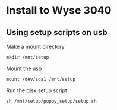 # Install to Wyse 3040

## Using setup scripts on usb

Make a mount directory
```
mkdir /mnt/setup
```
Mount the usb
```
mount /dev/sda1 /mnt/setup
```

Run the disk setup script
```
sh /mnt/setup/puppy_setup/setup.sh
```

